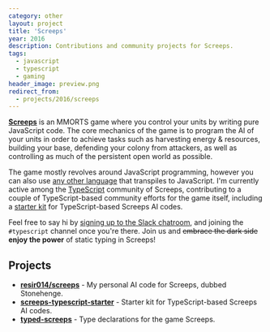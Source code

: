 ```yaml
---
category: other
layout: project
title: 'Screeps'
year: 2016
description: Contributions and community projects for Screeps.
tags:
  - javascript
  - typescript
  - gaming
header_image: preview.png
redirect_from:
  - projects/2016/screeps
---
```


**[Screeps](https://screeps.com/)** is an MMORTS game where you control your units by writing pure JavaScript code. The core mechanics of the game is to program the AI of your units in order to achieve tasks such as harvesting energy &amp; resources, building your base, defending your colony from attackers, as well as controlling as much of the persistent open world as possible.

The game mostly revolves around JavaScript programming, however you can also use [any other language](st-of-languages-that-compile-to-js) that transpiles to JavaScript. I'm currently active among the [TypeScript](http://www.typescriptlang.org) community of Screeps, contributing to a couple of TypeScript-based community efforts for the game itself, including a [starter kit](https://github.com/screepers/screeps-typescript-starter) for TypeScript-based Screeps AI codes.

Feel free to say hi by [signing up to the Slack chatroom](http://chat.screeps.com/), and joining the `#typescript` channel once you're there. Join us and ~~embrace the dark side~~ **enjoy the power** of static typing in Screeps!

## Projects

- **[resir014/screeps](https://github.com/resir014/screeps)** - My personal AI code for Screeps, dubbed Stonehenge.
- **[screeps-typescript-starter](https://github.com/screepers/screeps-typescript-starter)** - Starter kit for TypeScript-based Screeps AI codes.
- **[typed-screeps](https://github.com/screepers/typed-screeps)** - Type declarations for the game Screeps.
